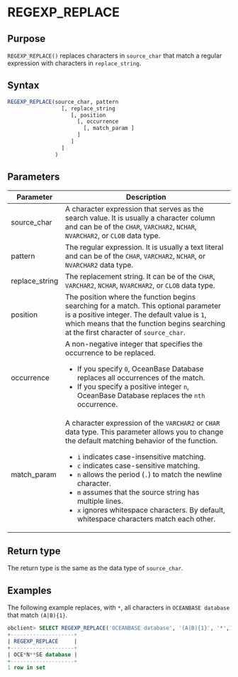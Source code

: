 # REGEXP_REPLACE

## Purpose

`REGEXP_REPLACE()` replaces characters in `source_char` that match a regular expression with characters in `replace_string`.

## Syntax

```sql
REGEXP_REPLACE(source_char, pattern
                 [, replace_string
                    [, position
                      [, occurrence
                        [, match_param ]
                      ]
                    ]
                 ]
               )
```

## Parameters

| Parameter | Description |
|----------------|------------------------------------------------------------------------------------------------------------------------------------------------------------------------------------------------------------------------------------------------------------------------------------------------------------------------------------------------------------------------|
| source_char | A character expression that serves as the search value. It is usually a character column and can be of the `CHAR`, `VARCHAR2`, `NCHAR`, `NVARCHAR2`, or `CLOB` data type.  |
| pattern | The regular expression. It is usually a text literal and can be of the `CHAR`, `VARCHAR2`, `NCHAR`, or `NVARCHAR2` data type.  |
| replace_string | The replacement string. It can be of the `CHAR`, `VARCHAR2`, `NCHAR`, `NVARCHAR2`, or `CLOB` data type.  |
| position | The position where the function begins searching for a match. This optional parameter is a positive integer. The default value is `1`, which means that the function begins searching at the first character of `source_char`.  |
| occurrence | A non-negative integer that specifies the occurrence to be replaced.  <ul><li> If you specify `0`, OceanBase Database replaces all occurrences of the match.    </li><li> If you specify a positive integer `n`, OceanBase Database replaces the `nth` occurrence.  </li></ul> |
| match_param | A character expression of the `VARCHAR2` or `CHAR` data type. This parameter allows you to change the default matching behavior of the function.  <ul><li> `i` indicates case-insensitive matching.    </li><li> `c` indicates case-sensitive matching.    </li><li> `n` allows the period (`.`) to match the newline character.    </li><li> `m` assumes that the source string has multiple lines.    </li><li> `x` ignores whitespace characters. By default, whitespace characters match each other. </li></ul> |

## Return type

The return type is the same as the data type of `source_char`.

## Examples

The following example replaces, with `*`, all characters in `OCEANBASE database` that match `(A|B){1}`.

```sql
obclient> SELECT REGEXP_REPLACE('OCEANBASE database', '(A|B){1}', '*',1,0) AS "REGEXP_REPLACE" FROM DUAL;
+--------------------+
| REGEXP_REPLACE     |
+--------------------+
| OCE*N**SE database |
+--------------------+
1 row in set
```
